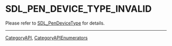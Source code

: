 # SDL_PEN_DEVICE_TYPE_INVALID

Please refer to [SDL_PenDeviceType](SDL_PenDeviceType) for details.

----
[CategoryAPI](CategoryAPI), [CategoryAPIEnumerators](CategoryAPIEnumerators)

